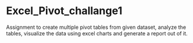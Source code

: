 # Excel_Pivot_challange1
Assignment to create multiple pivot tables from given dataset, analyze the tables, visualize the data using excel charts and generate a report out of it.
